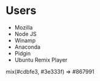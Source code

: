 # Users
* Mozilla
* Node JS
* Winamp
* Anaconda
* Pidgin
* Ubuntu Remix Player

mix(#cdbfe3, #3e333f) => #867991